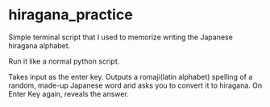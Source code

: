 # hiragana_practice
Simple terminal script that I used to memorize writing the Japanese hiragana alphabet.

Run it like a normal python script.

Takes input as the enter key.
Outputs a romaji(latin alphabet) spelling of a random, made-up Japanese word and asks you to convert it to hiragana.
On Enter Key again, reveals the answer.
